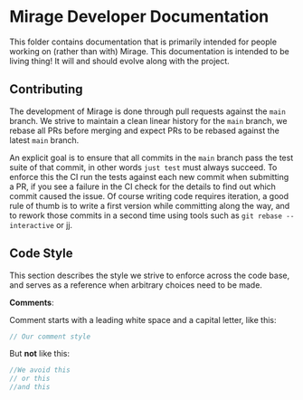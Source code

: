 # Mirage Developer Documentation

This folder contains documentation that is primarily intended for people working on (rather than with) Mirage.
This documentation is intended to be living thing!
It will and should evolve along with the project.

## Contributing

The development of Mirage is done through pull requests against the `main` branch.
We strive to maintain a clean linear history for the `main` branch, we rebase all PRs before merging and expect PRs to be rebased against the latest `main` branch.

An explicit goal is to ensure that all commits in the `main` branch pass the test suite of that commit, in other words `just test` must always succeed.
To enforce this the CI run the tests against each new commit when submitting a PR, if you see a failure in the CI check for the details to find out which commit caused the issue.
Of course writing code requires iteration, a good rule of thumb is to write a first version while committing along the way, and to rework those commits in a second time using tools such as `git rebase --interactive` or [jj](https://steveklabnik.github.io/jujutsu-tutorial/).

## Code Style

This section describes the style we strive to enforce across the code base, and serves as a reference when arbitrary choices need to be made.

**Comments**:

Comment starts with a leading white space and a capital letter, like this:

```rs
// Our comment style
```

But **not** like this:

```rs
//We avoid this
// or this
//and this
```
